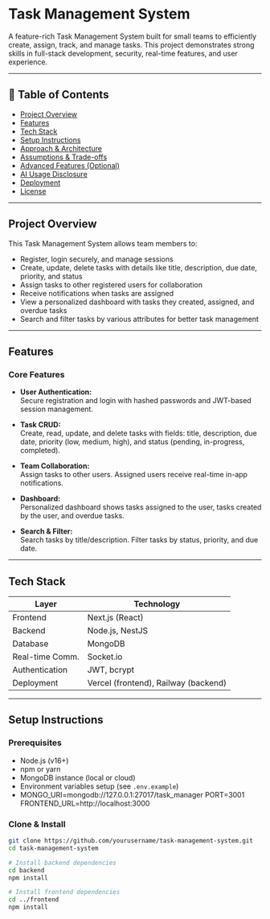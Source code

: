 # Task Management System

A feature-rich Task Management System built for small teams to efficiently create, assign, track, and manage tasks. This project demonstrates strong skills in full-stack development, security, real-time features, and user experience.

---

## 📝 Table of Contents

- [Project Overview](#project-overview)  
- [Features](#features)  
- [Tech Stack](#tech-stack)  
- [Setup Instructions](#setup-instructions)  
- [Approach & Architecture](#approach--architecture)  
- [Assumptions & Trade-offs](#assumptions--trade-offs)  
- [Advanced Features (Optional)](#advanced-features-optional)  
- [AI Usage Disclosure](#ai-usage-disclosure)  
- [Deployment](#deployment)  
- [License](#license)  

---

## Project Overview

This Task Management System allows team members to:

- Register, login securely, and manage sessions
- Create, update, delete tasks with details like title, description, due date, priority, and status
- Assign tasks to other registered users for collaboration
- Receive notifications when tasks are assigned
- View a personalized dashboard with tasks they created, assigned, and overdue tasks
- Search and filter tasks by various attributes for better task management

---

## Features

### Core Features

- **User Authentication:**  
  Secure registration and login with hashed passwords and JWT-based session management.

- **Task CRUD:**  
  Create, read, update, and delete tasks with fields: title, description, due date, priority (low, medium, high), and status (pending, in-progress, completed).

- **Team Collaboration:**  
  Assign tasks to other users. Assigned users receive real-time in-app notifications.

- **Dashboard:**  
  Personalized dashboard shows tasks assigned to the user, tasks created by the user, and overdue tasks.

- **Search & Filter:**  
  Search tasks by title/description. Filter tasks by status, priority, and due date.

---

## Tech Stack

| Layer           | Technology            |
|-----------------|-----------------------|
| Frontend        | Next.js (React)       |
| Backend         | Node.js, NestJS       |
| Database        | MongoDB               |
| Real-time Comm. | Socket.io             |
| Authentication  | JWT, bcrypt           |
| Deployment      | Vercel (frontend), Railway (backend) |

---

## Setup Instructions

### Prerequisites

- Node.js (v16+)
- npm or yarn
- MongoDB instance (local or cloud)
- Environment variables setup (see `.env.example`)
- MONGO_URI=mongodb://127.0.0.1:27017/task_manager
  PORT=3001
  FRONTEND_URL=http://localhost:3000


### Clone & Install

```bash
git clone https://github.com/yourusername/task-management-system.git
cd task-management-system

# Install backend dependencies
cd backend
npm install

# Install frontend dependencies
cd ../frontend
npm install
